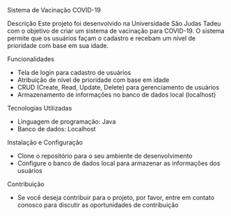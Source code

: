 Sistema de Vacinação COVID-19

Descrição
Este projeto foi desenvolvido na Universidade São Judas Tadeu com o objetivo de criar um sistema de vacinação para COVID-19. O sistema permite que os usuários façam o cadastro e recebam um nível de prioridade com base em sua idade.

Funcionalidades
- Tela de login para cadastro de usuários
- Atribuição de nível de prioridade com base em idade
- CRUD (Create, Read, Update, Delete) para gerenciamento de usuários
- Armazenamento de informações no banco de dados local (localhost)

Tecnologias Utilizadas
- Linguagem de programação: Java
- Banco de dados: Localhost

Instalação e Configuração
- Clone o repositório para o seu ambiente de desenvolvimento
- Configure o banco de dados local para armazenar as informações dos usuários

Contribuição
- Se você deseja contribuir para o projeto, por favor, entre em contato conosco para discutir as oportunidades de contribuição


